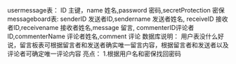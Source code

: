 usermessage表：
ID 主键，name 姓名,password 密码,secretProtection 密保
messageboard表:
senderID 发送者ID,sendername 发送者姓名,
receiveID 接收者ID,receivename 接收者姓名,message 留言,
commenterID评论者ID,commenterName 评论者姓名,comment 评论
数据库说明：
用户表没什么好说，留言板表可根据留言者和发送者确实唯一留言内容，根据留言者和发送者以及评论者可确定唯一评论内容
亮点：
1.根据用户名和密保找回密码
